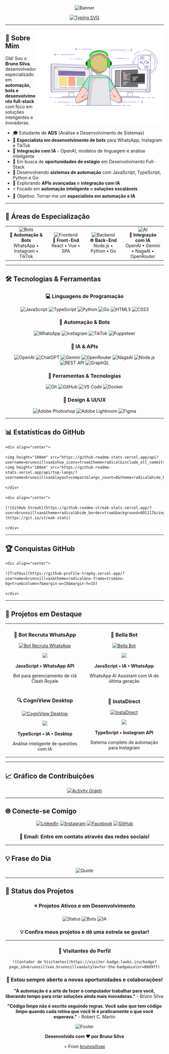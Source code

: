<div align="center">
  
![Banner](https://capsule-render.vercel.app/api?type=waving&color=gradient&customColorList=6,11,20&height=300&section=header&text=Bruno%20Silva&fontSize=80&fontColor=fff&animation=fadeIn&fontAlignY=38&desc=Desenvolvedor%20de%20Bots%20|%20Especialista%20em%20Automação&descAlignY=51&descAlign=50)

</div>

<div align="center">
  
[![Typing SVG](https://readme-typing-svg.herokuapp.com?font=Fira+Code&size=28&duration=3000&pause=1000&color=00D9FF&center=true&vCenter=true&width=600&lines=Bem-vindo+ao+meu+perfil!+%F0%9F%91%8B;Desenvolvedor+de+Bots+%F0%9F%9A%80;Especialista+em+Automação+%F0%9F%92%BB;Full-Stack+Developer+%F0%9F%9A%80;Integração+com+IA+%F0%9F%A7%A0)](https://git.io/typing-svg)

</div>

---

<img align="right" alt="Coding" width="400" src="https://raw.githubusercontent.com/devSouvik/devSouvik/master/gif3.gif">

## 🚀 Sobre Mim

Olá! Sou o **Bruno Silva**, desenvolvedor especializado em **automação, bots e desenvolvimento full-stack** com foco em soluções inteligentes e inovadoras.

- 🎓 Estudante de **ADS** (Análise e Desenvolvimento de Sistemas)
- 🤖 **Especialista em desenvolvimento de bots** para WhatsApp, Instagram e TikTok
- 🧠 **Integração com IA** - OpenAI, modelos de linguagem e análise inteligente
- 💼 Em busca de **oportunidades de estágio** em Desenvolvimento Full-Stack
- 🔭 Desenvolvendo **sistemas de automação** com JavaScript, TypeScript, Python e Go
- 🌱 Explorando **APIs avançadas** e **integração com IA**
- ⚡ Focado em **automação inteligente** e **soluções escaláveis**
- 🎯 Objetivo: Tornar-me um **especialista em automação e IA**

---

## 🎯 Áreas de Especialização

<div align="center">

<table>
  <tr>
    <td align="center" width="200">
      <img src="https://cdn-icons-png.flaticon.com/512/1998/1998664.png" width="60" height="60" alt="Bots"/>
      <br><b>🤖 Automação & Bots</b>
      <br>WhatsApp • Instagram • TikTok
    </td>
    <td align="center" width="200">
      <img src="https://cdn-icons-png.flaticon.com/512/1055/1055687.png" width="60" height="60" alt="Frontend"/>
      <br><b>🎨 Front-End</b>
      <br>React • Vue • SPA
    </td>
    <td align="center" width="200">
      <img src="https://cdn-icons-png.flaticon.com/512/919/919825.png" width="60" height="60" alt="Backend"/>
      <br><b>⚙️ Back-End</b>
      <br>Node.js • Python • Go
    </td>
    <td align="center" width="200">
      <img src="https://cdn-icons-png.flaticon.com/512/2103/2103633.png" width="60" height="60" alt="AI"/>
      <br><b>🧠 Integração com IA</b>
      <br>OpenAI • Gemini • NagaAI • OpenRouter
    </td>
  </tr>
</table>

</div>

---

## 🛠️ Tecnologias & Ferramentas

<div align="center">

### 💻 Linguagens de Programação
![JavaScript](https://img.shields.io/badge/JavaScript-F7DF1E?style=for-the-badge&logo=javascript&logoColor=black)
![TypeScript](https://img.shields.io/badge/TypeScript-007ACC?style=for-the-badge&logo=typescript&logoColor=white)
![Python](https://img.shields.io/badge/Python-3776AB?style=for-the-badge&logo=python&logoColor=white)
![Go](https://img.shields.io/badge/Go-00ADD8?style=for-the-badge&logo=go&logoColor=white)
![HTML5](https://img.shields.io/badge/HTML5-E34F26?style=for-the-badge&logo=html5&logoColor=white)
![CSS3](https://img.shields.io/badge/CSS3-1572B6?style=for-the-badge&logo=css3&logoColor=white)

### 🤖 Automação & Bots
![WhatsApp](https://img.shields.io/badge/WhatsApp-25D366?style=for-the-badge&logo=whatsapp&logoColor=white)
![Instagram](https://img.shields.io/badge/Instagram-E4405F?style=for-the-badge&logo=instagram&logoColor=white)
![TikTok](https://img.shields.io/badge/TikTok-000000?style=for-the-badge&logo=tiktok&logoColor=white)
![Puppeteer](https://img.shields.io/badge/Puppeteer-40B5A4?style=for-the-badge&logo=puppeteer&logoColor=white)

### 🧠 IA & APIs
![OpenAI](https://img.shields.io/badge/OpenAI-412991?style=for-the-badge&logo=openai&logoColor=white)
![ChatGPT](https://img.shields.io/badge/ChatGPT-74AA9C?style=for-the-badge&logo=openai&logoColor=white)
![Gemini](https://img.shields.io/badge/Gemini-4285F4?style=for-the-badge&logo=google&logoColor=white)
![OpenRouter](https://img.shields.io/badge/OpenRouter-FF6B6B?style=for-the-badge&logo=router&logoColor=white)
![NagaAI](https://img.shields.io/badge/NagaAI-00D9FF?style=for-the-badge&logo=ai&logoColor=white)
![Node.js](https://img.shields.io/badge/Node.js-339933?style=for-the-badge&logo=node.js&logoColor=white)
![REST API](https://img.shields.io/badge/REST_API-02569B?style=for-the-badge&logo=rest&logoColor=white)
![GraphQL](https://img.shields.io/badge/GraphQL-E10098?style=for-the-badge&logo=graphql&logoColor=white)

### 🔧 Ferramentas & Tecnologias
![Git](https://img.shields.io/badge/Git-F05032?style=for-the-badge&logo=git&logoColor=white)
![GitHub](https://img.shields.io/badge/GitHub-181717?style=for-the-badge&logo=github&logoColor=white)
![VS Code](https://img.shields.io/badge/VS_Code-007ACC?style=for-the-badge&logo=visual-studio-code&logoColor=white)
![Docker](https://img.shields.io/badge/Docker-2496ED?style=for-the-badge&logo=docker&logoColor=white)

### 🎨 Design & UI/UX
![Adobe Photoshop](https://img.shields.io/badge/Photoshop-31A8FF?style=for-the-badge&logo=adobe-photoshop&logoColor=white)
![Adobe Lightroom](https://img.shields.io/badge/Lightroom-31A8FF?style=for-the-badge&logo=adobe-lightroom&logoColor=white)
![Figma](https://img.shields.io/badge/Figma-F24E1E?style=for-the-badge&logo=figma&logoColor=white)

</div>

---

## 📊 Estatísticas do GitHub

```
<div align="center">
  
<img height="180em" src="https://github-readme-stats.vercel.app/api?username=brunosillvax&show_icons=true&theme=radical&include_all_commits=true&count_private=true&hide_border=true&bg_color=0d1117&title_color=00d9ff&icon_color=00d9ff&text_color=c9d1d9"/>
<img height="180em" src="https://github-readme-stats.vercel.app/api/top-langs/?username=brunosillvax&layout=compact&langs_count=8&theme=radical&hide_border=true&bg_color=0d1117&title_color=00d9ff&text_color=c9d1d9"/>

</div>

<div align="center">
  
[![GitHub Streak](https://github-readme-streak-stats.vercel.app/?user=brunosillvax&theme=radical&hide_border=true&background=0D1117&ring=00d9ff&fire=00d9ff&currStreakLabel=00d9ff)](https://git.io/streak-stats)

</div>

```


---

## 🏆 Conquistas GitHub

```
<div align="center">
  
![Troféus](https://github-profile-trophy.vercel.app/?username=brunosillvax&theme=radical&no-frame=true&no-bg=true&column=7&margin-w=15&margin-h=15)

</div>

```


---

## 📂 Projetos em Destaque

<div align="center">

<table>
  <tr>
    <td width="50%">
      <h3 align="center">🤖 Bot Recruta WhatsApp</h3>
      <div align="center">  
        <a href="https://github.com/brunosillvax/bot-recruta-whatsapp" target="_blank">
          <img src="https://github-readme-stats.vercel.app/api/pin/?username=brunosillvax&repo=bot-recruta-whatsapp&theme=radical&hide_border=true&bg_color=0d1117&title_color=00d9ff&icon_color=00d9ff" alt="Bot Recruta WhatsApp" />
        </a>
        <br>
        <p>
          <a href="https://github.com/brunosillvax/bot-recruta-whatsapp" target="_blank">
            <img src="https://img.shields.io/badge/Ver_Projeto-00d9ff?style=for-the-badge&logo=github&logoColor=white"/>
          </a>
        </p>
        <p><strong>JavaScript • WhatsApp API</strong></p>
        <p>Bot para gerenciamento de clã Clash Royale</p>
      </div>
    </td>
    <td width="50%">
      <h3 align="center">🧠 Bella Bot</h3>
      <div align="center">
        <a href="https://github.com/brunosillvax/Bella-bot" target="_blank">
          <img src="https://github-readme-stats.vercel.app/api/pin/?username=brunosillvax&repo=Bella-bot&theme=radical&hide_border=true&bg_color=0d1117&title_color=00d9ff&icon_color=00d9ff" alt="Bella Bot" />
        </a>
        <br>
        <p>
          <a href="https://github.com/brunosillvax/Bella-bot" target="_blank">
            <img src="https://img.shields.io/badge/Ver_Projeto-00d9ff?style=for-the-badge&logo=github&logoColor=white"/>
          </a>
        </p>
        <p><strong>JavaScript • IA • WhatsApp</strong></p>
        <p>WhatsApp AI Assistant com IA de última geração</p>
      </div>
    </td>
  </tr>
  <tr>
    <td width="50%">
      <h3 align="center">🔍 CogniView Desktop</h3>
      <div align="center">
        <a href="https://github.com/brunosillvax/cogniview-desktop" target="_blank">
          <img src="https://github-readme-stats.vercel.app/api/pin/?username=brunosillvax&repo=cogniview-desktop&theme=radical&hide_border=true&bg_color=0d1117&title_color=00d9ff&icon_color=00d9ff" alt="CogniView Desktop" />
        </a>
        <br>
        <p>
          <a href="https://github.com/brunosillvax/cogniview-desktop" target="_blank">
            <img src="https://img.shields.io/badge/Ver_Projeto-00d9ff?style=for-the-badge&logo=github&logoColor=white"/>
          </a>
        </p>
        <p><strong>TypeScript • IA • Desktop</strong></p>
        <p>Análise inteligente de questões com IA</p>
      </div>
    </td>
    <td width="50%">
      <h3 align="center">📱 InstaDirect</h3>
      <div align="center">
        <a href="https://github.com/brunosillvax/InstaDirect" target="_blank">
          <img src="https://github-readme-stats.vercel.app/api/pin/?username=brunosillvax&repo=InstaDirect&theme=radical&hide_border=true&bg_color=0d1117&title_color=00d9ff&icon_color=00d9ff" alt="InstaDirect" />
        </a>
        <br>
        <p>
          <a href="https://github.com/brunosillvax/InstaDirect" target="_blank">
            <img src="https://img.shields.io/badge/Ver_Projeto-00d9ff?style=for-the-badge&logo=github&logoColor=white"/>
          </a>
        </p>
        <p><strong>TypeScript • Instagram API</strong></p>
        <p>Sistema completo de automação para Instagram</p>
      </div>
    </td>
  </tr>
</table>

</div>

---

## 📈 Gráfico de Contribuições

<div align="center">

[![Activity Graph](https://github-readme-activity-graph.vercel.app/graph?username=brunosillvax&theme=react-dark&hide_border=true&bg_color=0d1117&color=00d9ff&line=00d9ff&point=00d9ff)](https://github.com/brunosillvax)

</div>

---

## 🌐 Conecte-se Comigo

<div align="center">

[![LinkedIn](https://img.shields.io/badge/LinkedIn-0077B5?style=for-the-badge&logo=linkedin&logoColor=white)](https://linkedin.com/in/brunosillvax)
[![Instagram](https://img.shields.io/badge/Instagram-E4405F?style=for-the-badge&logo=instagram&logoColor=white)](https://instagram.com/brunosillvax)
[![Facebook](https://img.shields.io/badge/Facebook-1877F2?style=for-the-badge&logo=facebook&logoColor=white)](https://facebook.com/brunosillvax)
[![GitHub](https://img.shields.io/badge/GitHub-181717?style=for-the-badge&logo=github&logoColor=white)](https://github.com/brunosillvax)

### 📧 Email: Entre em contato através das redes sociais!

</div>

---

## 💡 Frase do Dia

<div align="center">

![Quote](https://quotes-github-readme.vercel.app/api?type=horizontal&theme=radical&color=00d9ff)

</div>

---

## 🚀 Status dos Projetos

<div align="center">

### ⭐ Projetos Ativos e em Desenvolvimento

![Status](https://img.shields.io/badge/Status-Ativo-brightgreen?style=for-the-badge&logo=github&logoColor=white)
![Bots](https://img.shields.io/badge/Bots-WhatsApp%20%7C%20Instagram%20%7C%20TikTok-blue?style=for-the-badge&logo=robot&logoColor=white)
![IA](https://img.shields.io/badge/IA-OpenAI%20%7C%20Análise%20Inteligente-purple?style=for-the-badge&logo=openai&logoColor=white)

### 💡 Confira meus projetos e dê uma estrela se gostar!

</div>

---

<div align="center">

### 👀 Visitantes do Perfil

```
![Contador de Visitantes](https://visitor-badge.laobi.icu/badge?page_id=brunosillvax.brunosillvax&style=for-the-badge&color=00d9ff)

```

### 💬 Estou sempre aberto a novas oportunidades e colaborações!

**"A automação é a arte de fazer o computador trabalhar para você, liberando tempo para criar soluções ainda mais inovadoras."** - Bruno Silva

**"Código limpo não é escrito seguindo regras. Você sabe que tem código limpo quando cada rotina que você lê é praticamente o que você esperava."** - Robert C. Martin

</div>


<div align="center">
  
![Footer](https://capsule-render.vercel.app/api?type=waving&color=gradient&customColorList=6,11,20&height=120&section=footer)

**Desenvolvido com ❤️ por Bruno Silva**

⭐ From [brunosillvax](https://github.com/brunosillvax)

</div>

